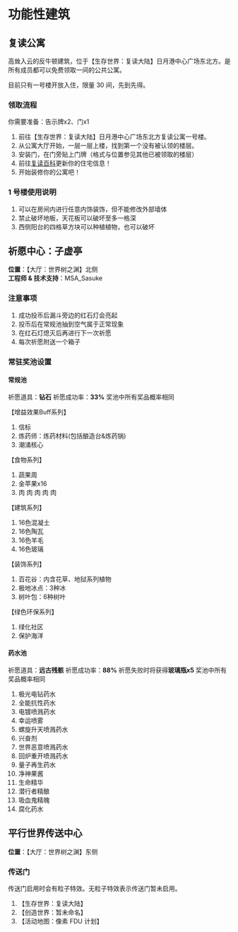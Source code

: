 # 功能性建筑

## 复读公寓

高耸入云的反牛顿建筑，位于【生存世界：复读大陆】日月港中心广场东北方。是所有成员都可以免费领取一间的公共公寓。

目前只有一号楼开放入住，限量 30 间，先到先得。

### 领取流程

你需要准备：告示牌x2、门x1

1. 前往【生存世界：复读大陆】日月港中心广场东北方复读公寓一号楼。
2. 从公寓大厅开始，一层一层上楼，找到第一个没有被认领的楼层。
3. 安装门，在门旁贴上门牌（格式与位置参见其他已被领取的楼层）
4. 前往[复读百科](https://docs.qq.com/doc/DR2Voam1PQU5iYkh2)更新你的住宅信息！
5. 开始装修你的公寓吧！

### 1 号楼使用说明

1. 可以在房间内进行任意内饰装饰，但不能修改外部墙体
2. 禁止破坏地板，天花板可以破坏至多一格深
3. 西侧阳台的四格草方块可以种植植物，也可以破坏

## 祈愿中心：子虚亭

**位置**：【大厅：世界树之渊】北侧  
**工程师 & 技术支持**：MSA_Sasuke

### 注意事项

1. 成功投币后漏斗旁边的红石灯会亮起
2. 投币后在常规池抽到空气属于正常现象
3. 在红石灯熄灭后再进行下一次祈愿
4. 每次祈愿附送一个箱子

### 常驻奖池设置

#### 常规池

祈愿道具：**钻石** 祈愿成功率：**33%** 奖池中所有奖品概率相同

【增益效果Buff系列】

1. 信标
2. 炼药师：炼药材料(包括酿造台&炼药锅)
3. 潮涌核心

【食物系列】

1. 蔬果周
2. 金苹果x16
3. 肉 肉 肉 肉 肉

【建筑系列】

1. 16色混凝土
2. 16色陶瓦
3. 16色羊毛
4. 16色玻璃

【装饰系列】

1. 百花谷：内含花草、地狱系列植物
2. 极地冰点：3种冰
3. 树叶包：6种树叶

【绿色环保系列】

1. 绿化社区
2. 保护海洋  

#### 药水池

祈愿道具：**远古残骸** 祈愿成功率：**88%** 祈愿失败时将获得**玻璃瓶x5** 奖池中所有奖品概率相同

1. 极光电钻药水
2. 全能抗性药水
3. 电镀喷溅药水
4. 幸运喷雾
5. 螺旋升天喷溅药水
6. 兴奋剂
7. 世界恶意喷溅药水
8. 回炉重开喷溅药水
9. 量子再生药水
10. 净神果酱
11. 生命精华
12. 潜行者精酿
13. 吸血鬼精魄
14. 腐化药水

## 平行世界传送中心

**位置**：【大厅：世界树之渊】东侧

### 传送门

传送门启用时会有粒子特效。无粒子特效表示传送门暂未启用。

1. 【生存世界：复读大陆】
2. 【创造世界：暂未命名】
3. 【活动地图：像素 FDU 计划】
